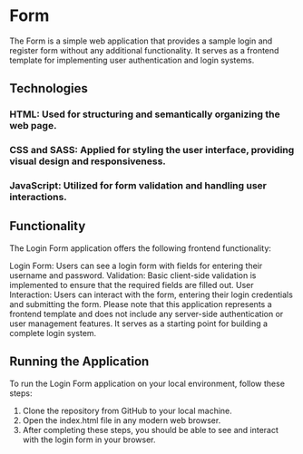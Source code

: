 # Form
The Form is a simple web application that provides a sample login and register form without any additional functionality. It serves as a frontend template for implementing user authentication and login systems.

## Technologies

### HTML: Used for structuring and semantically organizing the web page.
### CSS and SASS: Applied for styling the user interface, providing visual design and responsiveness.
### JavaScript: Utilized for form validation and handling user interactions.

## Functionality
The Login Form application offers the following frontend functionality:

Login Form: Users can see a login form with fields for entering their username and password.
Validation: Basic client-side validation is implemented to ensure that the required fields are filled out.
User Interaction: Users can interact with the form, entering their login credentials and submitting the form.
Please note that this application represents a frontend template and does not include any server-side authentication or user management features. It serves as a starting point for building a complete login system.

## Running the Application
To run the Login Form application on your local environment, follow these steps:

1. Clone the repository from GitHub to your local machine.
2. Open the index.html file in any modern web browser.
3. After completing these steps, you should be able to see and interact with the login form in your browser.
